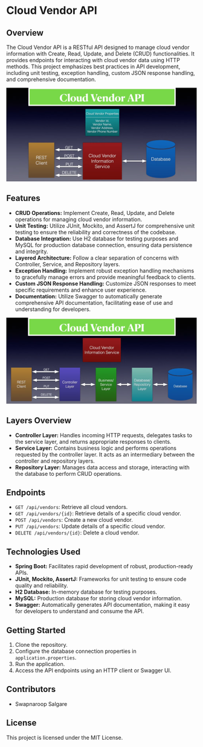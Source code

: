 # Cloud Vendor API

## Overview
The Cloud Vendor API is a RESTful API designed to manage cloud vendor information with Create, Read, Update, and Delete (CRUD) functionalities. It provides endpoints for interacting with cloud vendor data using HTTP methods. This project emphasizes best practices in API development, including unit testing, exception handling, custom JSON response handling, and comprehensive documentation.

![image](https://github.com/Swapnaroop2001/CloudVendorProject/blob/main/CloudVendorAPI.png)

## Features
- **CRUD Operations:** Implement Create, Read, Update, and Delete operations for managing cloud vendor information.
- **Unit Testing:** Utilize JUnit, Mockito, and AssertJ for comprehensive unit testing to ensure the reliability and correctness of the codebase.
- **Database Integration:** Use H2 database for testing purposes and MySQL for production database connection, ensuring data persistence and integrity.
- **Layered Architecture:** Follow a clear separation of concerns with Controller, Service, and Repository layers.
- **Exception Handling:** Implement robust exception handling mechanisms to gracefully manage errors and provide meaningful feedback to clients.
- **Custom JSON Response Handling:** Customize JSON responses to meet specific requirements and enhance user experience.
- **Documentation:** Utilize Swagger to automatically generate comprehensive API documentation, facilitating ease of use and understanding for developers.

![image](https://github.com/Swapnaroop2001/CloudVendorProject/blob/main/CloudVendorAPIExpanded.png)
## Layers Overview
- **Controller Layer:** Handles incoming HTTP requests, delegates tasks to the service layer, and returns appropriate responses to clients.
- **Service Layer:** Contains business logic and performs operations requested by the controller layer. It acts as an intermediary between the controller and repository layers.
- **Repository Layer:** Manages data access and storage, interacting with the database to perform CRUD operations.

## Endpoints
- `GET /api/vendors`: Retrieve all cloud vendors.
- `GET /api/vendors/{id}`: Retrieve details of a specific cloud vendor.
- `POST /api/vendors`: Create a new cloud vendor.
- `PUT /api/vendors`: Update details of a specific cloud vendor.
- `DELETE /api/vendors/{id}`: Delete a cloud vendor.

## Technologies Used
- **Spring Boot:** Facilitates rapid development of robust, production-ready APIs.
- **JUnit, Mockito, AssertJ:** Frameworks for unit testing to ensure code quality and reliability.
- **H2 Database:** In-memory database for testing purposes.
- **MySQL:** Production database for storing cloud vendor information.
- **Swagger:** Automatically generates API documentation, making it easy for developers to understand and consume the API.

## Getting Started
1. Clone the repository.
2. Configure the database connection properties in `application.properties`.
3. Run the application.
4. Access the API endpoints using an HTTP client or Swagger UI.

## Contributors
- Swapnaroop Salgare

## License
This project is licensed under the MIT License.
